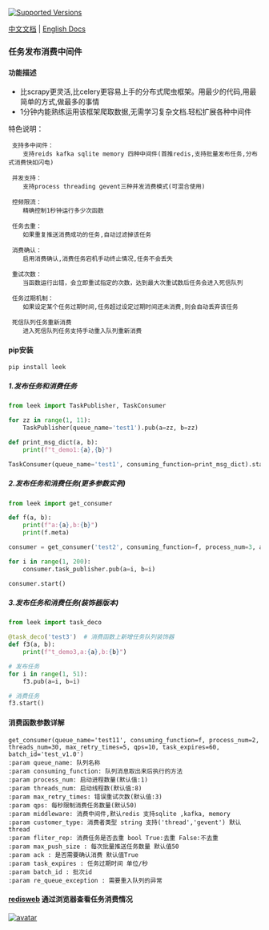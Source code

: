 [![Supported Versions](https://img.shields.io/pypi/pyversions/leek.svg)](https://pypi.org/project/leek)
 
 [中文文档](https://github.com/abo123456789/leek)  | [English Docs](https://github.com/abo123456789/leek/blob/leek/README_EN.md)  
### 任务发布消费中间件
#### 功能描述
* 比scrapy更灵活,比celery更容易上手的分布式爬虫框架。用最少的代码,用最简单的方式,做最多的事情
* 1分钟内能熟练运用该框架爬取数据,无需学习复杂文档.轻松扩展各种中间件  
             
特色说明： 
 
     支持多中间件：
        支持reids kafka sqlite memory 四种中间件(首推redis,支持批量发布任务,分布式消费快如闪电)
        
     并发支持：
        支持process threading gevent三种并发消费模式(可混合使用)
     
     控频限流：
        精确控制1秒钟运行多少次函数
     
     任务去重：
        如果重复推送消费成功的任务,自动过滤掉该任务
     
     消费确认：
        启用消费确认,消费任务宕机手动终止情况,任务不会丢失
     
     重试次数：
        当函数运行出错，会立即重试指定的次数，达到最大次重试数后任务会进入死信队列                  
     
     任务过期机制：
        如果设定某个任务过期时间,任务超过设定过期时间还未消费,则会自动丢弃该任务
     
     死信队列任务重新消费
        进入死信队列任务支持手动重入队列重新消费
     
#### pip安装
```shell
pip install leek
```

##### 1.发布任务和消费任务
```python
from leek import TaskPublisher, TaskConsumer

for zz in range(1, 11):
    TaskPublisher(queue_name='test1').pub(a=zz, b=zz)

def print_msg_dict(a, b):
    print(f"t_demo1:{a},{b}")

TaskConsumer(queue_name='test1', consuming_function=print_msg_dict).start()
```

##### 2.发布任务和消费任务(更多参数实例)
```python
from leek import get_consumer

def f(a, b):
    print(f"a:{a},b:{b}")
    print(f.meta)

consumer = get_consumer('test2', consuming_function=f, process_num=3, ack=True, task_expires=10, batch_id='2021042401')

for i in range(1, 200):
    consumer.task_publisher.pub(a=i, b=i)

consumer.start()
```
##### 3.发布任务和消费任务(装饰器版本)
```python
from leek import task_deco

@task_deco('test3')  # 消费函数上新增任务队列装饰器
def f3(a, b):
    print(f"t_demo3,a:{a},b:{b}")

# 发布任务
for i in range(1, 51):
    f3.pub(a=i, b=i)

# 消费任务
f3.start()
```

#### 消费函数参数详解
```
get_consumer(queue_name='test11', consuming_function=f, process_num=2, threads_num=30, max_retry_times=5, qps=10, task_expires=60, batch_id='test_v1.0')
:param queue_name: 队列名称
:param consuming_function: 队列消息取出来后执行的方法
:param process_num: 启动进程数量(默认值:1)
:param threads_num: 启动线程数(默认值:8)
:param max_retry_times: 错误重试次数(默认值:3)
:param qps: 每秒限制消费任务数量(默认50)
:param middleware: 消费中间件,默认redis 支持sqlite ,kafka, memory
:param customer_type: 消费者类型 string 支持('thread','gevent') 默认thread
:param fliter_rep: 消费任务是否去重 bool True:去重 False:不去重
:param max_push_size : 每次批量推送任务数量 默认值50
:param ack : 是否需要确认消费 默认值True
:param task_expires : 任务过期时间 单位/秒
:param batch_id : 批次id
:param re_queue_exception : 需要重入队列的异常
```

#### [redisweb](https://github.com/abo123456789/redisweb) 通过浏览器查看任务消费情况
[![avatar](https://camo.githubusercontent.com/46204ab1c85e52dec751a715ebc08daf6fb63f0ca1dd1e3fc77ee42b68a67145/68747470733a2f2f73312e617831782e636f6d2f323032302f30372f30372f5541494846652e6a7067)](https://github.com/abo123456789/redisweb)

